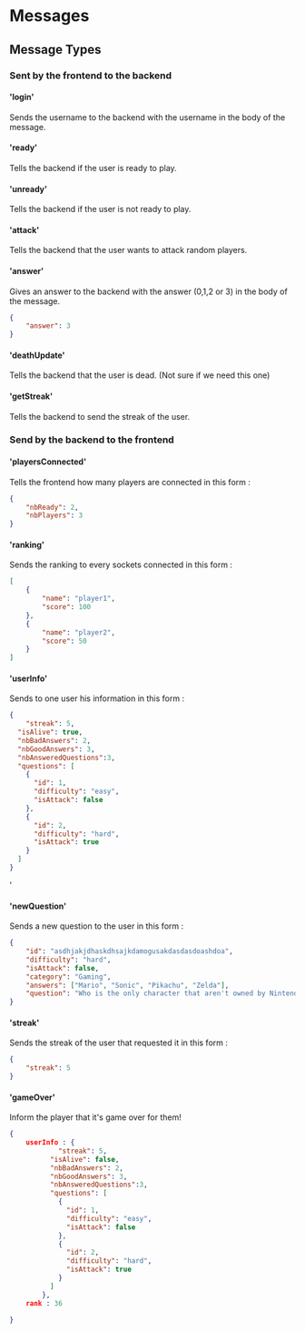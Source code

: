# Messages

## Message Types
### Sent by the frontend to the backend
#### 'login'
Sends the username to the backend with the username in the body of the message.
#### 'ready'
Tells the backend if the user is ready to play.
#### 'unready'
Tells the backend if the user is not ready to play.
#### 'attack'
Tells the backend that the user wants to attack random players.
#### 'answer'
Gives an answer to the backend with the answer (0,1,2 or 3) in the body of the message.
```json
{
    "answer": 3
}
```
#### 'deathUpdate'
Tells the backend that the user is dead. (Not sure if we need this one)
#### 'getStreak'
Tells the backend to send the streak of the user.


### Send by the backend to the frontend
#### 'playersConnected'
Tells the frontend how many players are connected in this form :
```json
{
    "nbReady": 2,
    "nbPlayers": 3
}
```
#### 'ranking'
Sends the ranking to every sockets connected in this form :
```json
[
    {
        "name": "player1",
        "score": 100
    },
    {
        "name": "player2",
        "score": 50
    }
]
```
#### 'userInfo'
Sends to one user his information in this form :
```json
{
    "streak": 5,
  "isAlive": true,
  "nbBadAnswers": 2,
  "nbGoodAnswers": 3,
  "nbAnsweredQuestions":3,
  "questions": [
    {
      "id": 1,
      "difficulty": "easy",
      "isAttack": false
    },
    {
      "id": 2,
      "difficulty": "hard",
      "isAttack": true
    }
  ]
}
```
'
#### 'newQuestion'
Sends a new question to the user in this form :
```json
{
    "id": "asdhjakjdhaskdhsajkdamogusakdasdasdoashdoa",
    "difficulty": "hard",
    "isAttack": false,
    "category": "Gaming",
    "answers": ["Mario", "Sonic", "Pikachu", "Zelda"],
    "question": "Who is the only character that aren't owned by Nintendo?"
}
```
#### 'streak'
Sends the streak of the user that requested it in this form :
```json
{
    "streak": 5
}
```
#### 'gameOver'
Inform the player that it's game over for them!
```json
{
    userInfo : {
            "streak": 5,
          "isAlive": false,
          "nbBadAnswers": 2,
          "nbGoodAnswers": 3,
          "nbAnsweredQuestions":3,
          "questions": [
            {
              "id": 1,
              "difficulty": "easy",
              "isAttack": false
            },
            {
              "id": 2,
              "difficulty": "hard",
              "isAttack": true
            }
          ]
        },
    rank : 36

}

```
